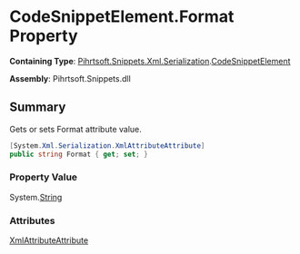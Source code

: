 # CodeSnippetElement\.Format Property

**Containing Type**: [Pihrtsoft.Snippets.Xml.Serialization](../../README.md)\.[CodeSnippetElement](../README.md)

**Assembly**: Pihrtsoft\.Snippets\.dll

## Summary

Gets or sets Format attribute value\.

```csharp
[System.Xml.Serialization.XmlAttributeAttribute]
public string Format { get; set; }
```

### Property Value

System\.[String](https://docs.microsoft.com/en-us/dotnet/api/system.string)

### Attributes

[XmlAttributeAttribute](https://docs.microsoft.com/en-us/dotnet/api/system.xml.serialization.xmlattributeattribute)
